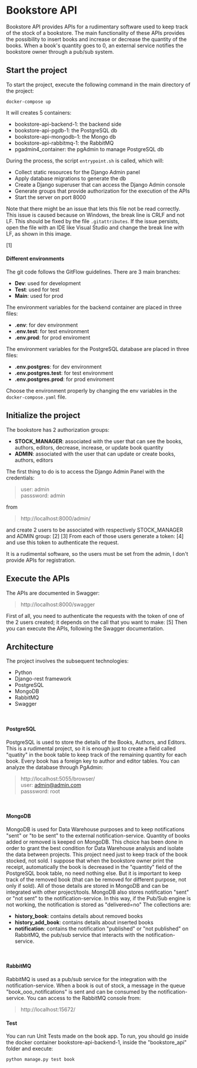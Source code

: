 # Bookstore API
Bookstore API provides APIs for a rudimentary software used to keep track of the stock of a bookstore. 
The main functionality of these APIs provides the possibility to insert books and increase or decrease the quantity of the books. 
When a book's quantity goes to 0, an external service notifies the bookstore owner through a pub/sub system.

## Start the project
To start the project, execute the following command in the main directory of the project:
```
docker-compose up
```
It will creates 5 containers:
- bookstore-api-backend-1: the backend side
- bookstore-api-pgdb-1: the PostgreSQL db
- bookstore-api-mongodb-1: the Mongo db
- bookstore-api-rabbitmq-1: the RabbitMQ
- pgadmin4_container: the pgAdmin to manage PostgreSQL db

During the process, the script `entrypoint.sh` is called, which will:
- Collect static resources for the Django Admin panel
- Apply database migrations to generate the db
- Create a Django superuser that can access the Django Admin console
- Generate groups that provide authorization for the execution of the APIs
- Start the server on port 8000

Note that there might be an issue that lets this file not be read correctly. This issue is caused because on Windows, the break line is CRLF and not LF. This should be fixed by the file `.gitattributes`. If the issue persists, open the file with an IDE like Visual Studio and change the break line with LF, as shown in this image.

[1]
<br>

#### Different environments
The git code follows the GitFlow guidelines. There are 3 main branches:
- **Dev**: used for development
- **Test**: used for test
- **Main**: used for prod

The environment variables for the backend container are placed in three files:
- **.env**: for dev environment
- **.env.test**: for test environment
- **.env.prod**: for prod enviroment

The environment variables for the PostgreSQL database are placed in three files:
- **.env.postgres**: for dev environment
- **.env.postgres.test**: for test environment
- **.env.postgres.prod**: for prod enviroment

Choose the environment properly by changing the env variables in the `docker-compose.yaml` file.

## Initialize the project
The bookstore has 2 authorization groups:
- **STOCK_MANAGER**: associated with the user that can see the books, authors, editors, decrease, increase, or update book quantity
- **ADMIN**: associated with the user that can update or create books, authors, editors

The first thing to do is to access the Django Admin Panel with the credentials:
> user: admin <br>
> passsword: admin

from
> http://localhost:8000/admin/

and create 2 users to be associated with respectively STOCK_MANAGER and ADMIN group:
[2]
[3]
From each of those users generate a token:
[4]
and use this token to authenticate the request.

It is a rudimental software, so the users must be set from the admin, I don't provide APIs for registration.

## Execute the APIs
The APIs are documented in Swagger:
> http://localhost:8000/swagger

First of all, you need to authenticate the requests with the token of one of the 2 users created; it depends on the call that you want to make:
[5]
Then you can execute the APIs, following the Swagger documentation.
## Architecture
The project involves the subsequent technologies:
- Python
- Django-rest framework
- PostgreSQL
- MongoDB
- RabbitMQ
- Swagger
<br>

#### PostgreSQL
PostgreSQL is used to store the details of the Books, Authors, and Editors. This is a rudimental project, so it is enough just to create a field called "quatity" in the book table to keep track of the remaining quantity for each book. Every book has a foreign key to author and editor tables. 
You can analyze the database through PgAdmin:
> http://localhost:5055/browser/ <br>
> user: admin@admin.com <br>
> passsword: root
<br>

#### MongoDB
MongoDB is used for Data Warehouse purposes and to keep notifications "sent" or "to be sent" to the external notification-service.
Quantity of books added or removed is keeped on MongoDB. This choice has been done in order to grant the best condition for Data Warehouse analysis and isolate the data between projects. This project need just to keep track of the book stocked, not sold. I suppose that when the bookstore owner print the receipt, automatically the book is decreased in the "quantity" field of the PostgreSQL book table, no need nothing else. But it is important to keep track of the removed book (that can be removed for different purpose, not only if sold). All of those details are stored in MongoDB and can be integrated with other project/tools.
MongoDB also stores notification "sent" or "not sent" to the notification-service. In this way, if the Pub/Sub engine is not working, the notification is stored as "delivered=no"
The collections are:
- **history_book**: contains details about removed books
- **history_add_book**: contains details about inserted books
- **notification**: contains the notification "published" or "not published" on RabbitMQ, the pub/sub service that interacts with the notification-service.
<br>

#### RabbitMQ
RabbitMQ is used as a pub/sub service for the integration with the notification-service. When a book is out of stock, a message in the queue "book_ooo_notifications" is sent and can be consumed by the notification-service.
You can access to the RabbitMQ console from:
>http://localhost:15672/

#### Test
You can run Unit Tests made on the book app. To run, you should go inside the docker container bookstore-api-backend-1, inside the "bookstore_api" folder and execute:
```
python manage.py test book
```
